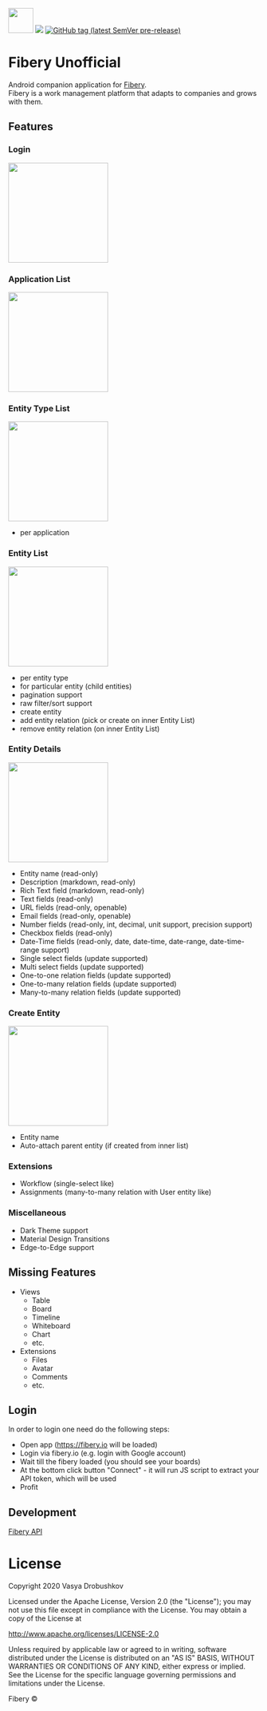 <img src="https://github.com/krossovochkin/FiberyUnofficial/blob/master/docs/app_icon.png?raw=true" width="50"/> <a href="https://github.com/krossovochkin/FiberyUnofficial/actions?query=workflow%3Apipeline" target="_blank">![](https://github.com/krossovochkin/FiberyUnofficial/workflows/pipeline/badge.svg)</a> <a href="https://github.com/krossovochkin/FiberyUnofficial/releases" target="_blank">![GitHub tag (latest SemVer pre-release)](https://img.shields.io/github/v/tag/krossovochkin/FiberyUnofficial?color=yellow&include_prereleases&label=version&sort=semver)</a>

# Fibery Unofficial
Android companion application for [Fibery](https://fibery.io).<br>
Fibery is a work management platform that adapts to companies and grows with them.

## Features
### Login
<img src="https://github.com/krossovochkin/FiberyUnofficial/blob/master/docs/login.png?raw=true" width="200"/>

### Application List
<img src="https://github.com/krossovochkin/FiberyUnofficial/blob/master/docs/app_list.jpg?raw=true" width="200"/>

### Entity Type List
<img src="https://github.com/krossovochkin/FiberyUnofficial/blob/master/docs/entity_type_list.jpg?raw=true" width="200"/>

 - per application
 
 ### Entity List
<img src="https://github.com/krossovochkin/FiberyUnofficial/blob/master/docs/entity_list.png?raw=true" width="200"/>

  - per entity type
  - for particular entity (child entities)
  - pagination support
  - raw filter/sort support
  - create entity
  - add entity relation (pick or create on inner Entity List)
  - remove entity relation (on inner Entity List)
    
### Entity Details
<img src="https://github.com/krossovochkin/FiberyUnofficial/blob/master/docs/entity_details.jpg?raw=true" width="200"/>

  - Entity name (read-only)
  - Description (markdown, read-only)
  - Rich Text field (markdown, read-only)
  - Text fields (read-only)
  - URL fields (read-only, openable)
  - Email fields (read-only, openable)
  - Number fields (read-only, int, decimal, unit support, precision support)
  - Checkbox fields (read-only)
  - Date-Time fields (read-only, date, date-time, date-range, date-time-range support)
  - Single select fields (update supported)
  - Multi select fields (update supported)
  - One-to-one relation fields (update supported)
  - One-to-many relation fields (update supported)
  - Many-to-many relation fields (update supported)
  
### Create Entity
<img src="https://github.com/krossovochkin/FiberyUnofficial/blob/master/docs/entity_create.png?raw=true" width="200"/>

  - Entity name
  - Auto-attach parent entity (if created from inner list)
  
### Extensions

  - Workflow (single-select like)
  - Assignments (many-to-many relation with User entity like)

### Miscellaneous

  - Dark Theme support
  - Material Design Transitions
  - Edge-to-Edge support

## Missing Features
- Views
    - Table
    - Board
    - Timeline
    - Whiteboard
    - Chart
    - etc.
- Extensions
    - Files
    - Avatar
    - Comments
    - etc.

## Login
In order to login one need do the following steps:
- Open app (https://fibery.io will be loaded)
- Login via fibery.io (e.g. login with Google account)
- Wait till the fibery loaded (you should see your boards)
- At the bottom click button "Connect" - it will run JS script to extract your API token, which will be used
- Profit

## Development
[Fibery API](https://api.fibery.io/)

# License

Copyright 2020 Vasya Drobushkov

Licensed under the Apache License, Version 2.0 (the "License");
you may not use this file except in compliance with the License.
You may obtain a copy of the License at

   http://www.apache.org/licenses/LICENSE-2.0

Unless required by applicable law or agreed to in writing, software
distributed under the License is distributed on an "AS IS" BASIS,
WITHOUT WARRANTIES OR CONDITIONS OF ANY KIND, either express or implied.
See the License for the specific language governing permissions and
limitations under the License.

Fibery ©
